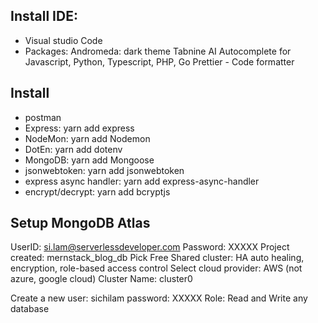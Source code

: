 ## Install IDE:

- Visual studio Code
- Packages:
    Andromeda: dark theme
    Tabnine AI Autocomplete for Javascript, Python, Typescript, PHP, Go
    Prettier - Code formatter



## Install 

- postman
- Express: yarn add express
- NodeMon: yarn add Nodemon
- DotEn: yarn add dotenv
- MongoDB: yarn add Mongoose
- jsonwebtoken: yarn add jsonwebtoken
- express async handler: yarn add express-async-handler
- encrypt/decrypt: yarn add bcryptjs

## Setup MongoDB Atlas
UserID: si.lam@serverlessdeveloper.com
Password: XXXXX
Project created: mernstack_blog_db
Pick Free Shared cluster: HA auto healing, encryption, role-based access control
Select cloud provider: AWS (not azure, google cloud)
Cluster Name: cluster0

Create a new user: sichilam
password: XXXXX
Role: Read and Write any database
